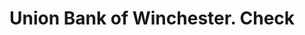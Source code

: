 ---
doi: 10.7916/D8Z6216N
date_other: '1899'
date_other_textual: '1899'
form: printed ephemera
genre:
- Checks (bank checks)
name:
- Union Bank of Winchester
object_in_context_url: https://biggert.cul.columbia.edu/items/view/ave_biggert_01584
subject_hierarchical_geographic:
- Winchester, Virginia, United States
subject_name:
- Union Bank of Winchester
title: Union Bank of Winchester. Check
sort_title: Union Bank of Winchester. Check
call_number: ave_biggert_01584
coordinates:
- 39.18333333333333,-78.16666666666667
pid: ave_biggert_01584
identifiers: ave_biggert_01584
thumbnail: https://derivativo-2.library.columbia.edu/iiif/2/ldpd:343892/full/!256,256/0/native.jpg
permalink: "/items/ave_biggert_01584/"
layout: iiif-image-page
---